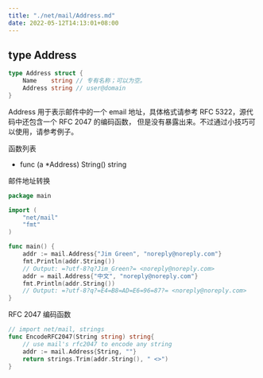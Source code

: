 ```yaml
---
title: "./net/mail/Address.md"
date: 2022-05-12T14:13:01+08:00
---
```

## type Address

```go
type Address struct {
    Name    string // 专有名称；可以为空。
    Address string // user@domain
}
```

Address 用于表示邮件中的一个 email 地址，具体格式请参考
RFC 5322，源代码中还包含一个 RFC 2047 的编码函数，
但是没有暴露出来。不过通过小技巧可以使用，请参考例子。

函数列表

- func (a *Address) String() string

邮件地址转换

```go
package main

import (
    "net/mail"
    "fmt"
)

func main() {
    addr := mail.Address{"Jim Green", "noreply@noreply.com"}
    fmt.Println(addr.String())
    // Output: =?utf-8?q?Jim_Green?= <noreply@noreply.com>
    addr = mail.Address{"中文", "noreply@noreply.com"}
    fmt.Println(addr.String())
    // Output: =?utf-8?q?=E4=B8=AD=E6=96=87?= <noreply@noreply.com>
}
```

RFC 2047 编码函数

```go
// import net/mail, strings
func EncodeRFC2047(String string) string{
    // use mail's rfc2047 to encode any string
    addr := mail.Address{String, ""}
    return strings.Trim(addr.String(), " <>")
}
```
